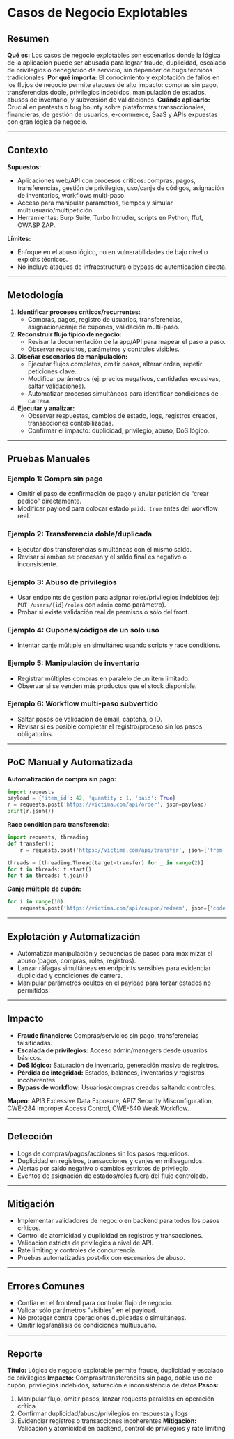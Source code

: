 # Casos de Negocio Explotables

## Resumen

**Qué es:** Los casos de negocio explotables son escenarios donde la lógica de la aplicación puede ser abusada para lograr fraude, duplicidad, escalado de privilegios o denegación de servicio, sin depender de bugs técnicos tradicionales.
**Por qué importa:** El conocimiento y explotación de fallos en los flujos de negocio permite ataques de alto impacto: compras sin pago, transferencias doble, privilegios indebidos, manipulación de estados, abusos de inventario, y subversión de validaciones.
**Cuándo aplicarlo:** Crucial en pentests o bug bounty sobre plataformas transaccionales, financieras, de gestión de usuarios, e-commerce, SaaS y APIs expuestas con gran lógica de negocio.

---

## Contexto

**Supuestos:**

- Aplicaciones web/API con procesos críticos: compras, pagos, transferencias, gestión de privilegios, uso/canje de códigos, asignación de inventarios, workflows multi-paso.
- Acceso para manipular parámetros, tiempos y simular multiusuario/multipetición.
- Herramientas: Burp Suite, Turbo Intruder, scripts en Python, ffuf, OWASP ZAP.

**Límites:**

- Enfoque en el abuso lógico, no en vulnerabilidades de bajo nivel o exploits técnicos.
- No incluye ataques de infraestructura o bypass de autenticación directa.

---

## Metodología

1. **Identificar procesos críticos/recurrentes:**
   - Compras, pagos, registro de usuarios, transferencias, asignación/canje de cupones, validación multi-paso.
2. **Reconstruir flujo típico de negocio:**
   - Revisar la documentación de la app/API para mapear el paso a paso.
   - Observar requisitos, parámetros y controles visibles.
3. **Diseñar escenarios de manipulación:**
   - Ejecutar flujos completos, omitir pasos, alterar orden, repetir peticiones clave.
   - Modificar parámetros (ej: precios negativos, cantidades excesivas, saltar validaciones).
   - Automatizar procesos simultáneos para identificar condiciones de carrera.
4. **Ejecutar y analizar:**
   - Observar respuestas, cambios de estado, logs, registros creados, transacciones contabilizadas.
   - Confirmar el impacto: duplicidad, privilegio, abuso, DoS lógico.

---

## Pruebas Manuales

### Ejemplo 1: Compra sin pago

- Omitir el paso de confirmación de pago y enviar petición de “crear pedido” directamente.
- Modificar payload para colocar estado `paid: true` antes del workflow real.

### Ejemplo 2: Transferencia doble/duplicada

- Ejecutar dos transferencias simultáneas con el mismo saldo.
- Revisar si ambas se procesan y el saldo final es negativo o inconsistente.

### Ejemplo 3: Abuso de privilegios

- Usar endpoints de gestión para asignar roles/privilegios indebidos (ej: `PUT /users/{id}/roles` con `admin` como parámetro).
- Probar si existe validación real de permisos o sólo del front.

### Ejemplo 4: Cupones/códigos de un solo uso

- Intentar canje múltiple en simultáneo usando scripts y race conditions.

### Ejemplo 5: Manipulación de inventario

- Registrar múltiples compras en paralelo de un item limitado.
- Observar si se venden más productos que el stock disponible.

### Ejemplo 6: Workflow multi-paso subvertido

- Saltar pasos de validación de email, captcha, o ID.
- Revisar si es posible completar el registro/proceso sin los pasos obligatorios.

---

## PoC Manual y Automatizada

**Automatización de compra sin pago:**

```python
import requests
payload = {'item_id': 42, 'quantity': 1, 'paid': True}
r = requests.post('https://victima.com/api/order', json=payload)
print(r.json())
```

**Race condition para transferencia:**

```python
import requests, threading
def transfer():
    r = requests.post('https://victima.com/api/transfer', json={'from':'A','to':'B','amount':100})

threads = [threading.Thread(target=transfer) for _ in range(2)]
for t in threads: t.start()
for t in threads: t.join()
```

**Canje múltiple de cupón:**

```python
for i in range(10):
    requests.post('https://victima.com/api/coupon/redeem', json={'code':'UNIQUE2025'})
```

---

## Explotación y Automatización

- Automatizar manipulación y secuencias de pasos para maximizar el abuso (pagos, compras, roles, registros).
- Lanzar ráfagas simultáneas en endpoints sensibles para evidenciar duplicidad y condiciones de carrera.
- Manipular parámetros ocultos en el payload para forzar estados no permitidos.

---

## Impacto

- **Fraude financiero:** Compras/servicios sin pago, transferencias falsificadas.
- **Escalada de privilegios:** Acceso admin/managers desde usuarios básicos.
- **DoS lógico:** Saturación de inventario, generación masiva de registros.
- **Pérdida de integridad:** Estados, balances, inventarios y registros incoherentes.
- **Bypass de workflow:** Usuarios/compras creadas saltando controles.

**Mapeo:**
API3 Excessive Data Exposure, API7 Security Misconfiguration, CWE-284 Improper Access Control, CWE-640 Weak Workflow.

---

## Detección

- Logs de compras/pagos/acciones sin los pasos requeridos.
- Duplicidad en registros, transacciones y canjes en milisegundos.
- Alertas por saldo negativo o cambios estrictos de privilegio.
- Eventos de asignación de estados/roles fuera del flujo controlado.

---

## Mitigación

- Implementar validadores de negocio en backend para todos los pasos críticos.
- Control de atomicidad y duplicidad en registros y transacciones.
- Validación estricta de privilegios a nivel de API.
- Rate limiting y controles de concurrencia.
- Pruebas automatizadas post-fix con escenarios de abuso.

---

## Errores Comunes

- Confiar en el frontend para controlar flujo de negocio.
- Validar sólo parámetros "visibles" en el payload.
- No proteger contra operaciones duplicadas o simultáneas.
- Omitir logs/análisis de condiciones multiusuario.

---

## Reporte

**Título:** Lógica de negocio explotable permite fraude, duplicidad y escalado de privilegios
**Impacto:** Compras/transferencias sin pago, doble uso de cupón, privilegios indebidos, saturación e inconsistencia de datos
**Pasos:**

1. Manipular flujo, omitir pasos, lanzar requests paralelas en operación crítica
2. Confirmar duplicidad/abuso/privilegios en respuesta y logs
3. Evidenciar registros o transacciones incoherentes
   **Mitigación:** Validación y atomicidad en backend, control de privilegios y rate limiting
